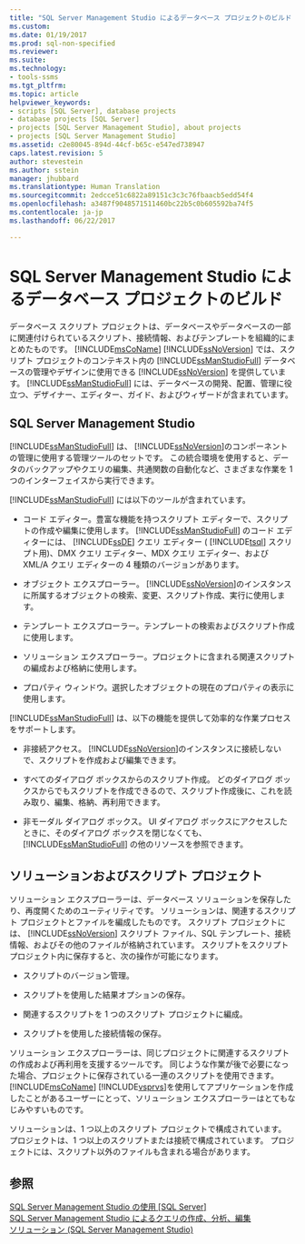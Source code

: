 ```yaml
---
title: "SQL Server Management Studio によるデータベース プロジェクトのビルド | Microsoft Docs"
ms.custom: 
ms.date: 01/19/2017
ms.prod: sql-non-specified
ms.reviewer: 
ms.suite: 
ms.technology:
- tools-ssms
ms.tgt_pltfrm: 
ms.topic: article
helpviewer_keywords:
- scripts [SQL Server], database projects
- database projects [SQL Server]
- projects [SQL Server Management Studio], about projects
- projects [SQL Server Management Studio]
ms.assetid: c2e80045-894d-44cf-b65c-e547ed738947
caps.latest.revision: 5
author: stevestein
ms.author: sstein
manager: jhubbard
ms.translationtype: Human Translation
ms.sourcegitcommit: 2edcce51c6822a89151c3c3c76fbaacb5edd54f4
ms.openlocfilehash: a3487f9048571511460bc22b5c0b605592ba74f5
ms.contentlocale: ja-jp
ms.lasthandoff: 06/22/2017

---
```

# <a name="build-database-projects-by-using-sql-server-management-studio"></a>SQL Server Management Studio によるデータベース プロジェクトのビルド
データベース スクリプト プロジェクトは、データベースやデータベースの一部に関連付けられているスクリプト、接続情報、およびテンプレートを組織的にまとめたものです。 [!INCLUDE[msCoName](../includes/msconame_md.md)] [!INCLUDE[ssNoVersion](../includes/ssnoversion_md.md)] では、スクリプト プロジェクトのコンテキスト内の [!INCLUDE[ssManStudioFull](../includes/ssmanstudiofull_md.md)] データベースの管理やデザインに使用できる [!INCLUDE[ssNoVersion](../includes/ssnoversion_md.md)] を提供しています。 [!INCLUDE[ssManStudioFull](../includes/ssmanstudiofull_md.md)] には、データベースの開発、配置、管理に役立つ、デザイナー、エディター、ガイド、およびウィザードが含まれています。  
  
## <a name="sql-server-management-studio"></a>SQL Server Management Studio  
[!INCLUDE[ssManStudioFull](../includes/ssmanstudiofull_md.md)] は、 [!INCLUDE[ssNoVersion](../includes/ssnoversion_md.md)]のコンポーネントの管理に使用する管理ツールのセットです。 この統合環境を使用すると、データのバックアップやクエリの編集、共通関数の自動化など、さまざまな作業を 1 つのインターフェイスから実行できます。  
  
[!INCLUDE[ssManStudioFull](../includes/ssmanstudiofull_md.md)] には以下のツールが含まれています。  
  
-   コード エディター。豊富な機能を持つスクリプト エディターで、スクリプトの作成や編集に使用します。 [!INCLUDE[ssManStudioFull](../includes/ssmanstudiofull_md.md)] のコード エディターには、 [!INCLUDE[ssDE](../includes/ssde_md.md)] クエリ エディター ( [!INCLUDE[tsql](../includes/tsql_md.md)] スクリプト用)、DMX クエリ エディター、MDX クエリ エディター、および XML/A クエリ エディターの 4 種類のバージョンがあります。  
  
-   オブジェクト エクスプローラー。 [!INCLUDE[ssNoVersion](../includes/ssnoversion_md.md)]のインスタンスに所属するオブジェクトの検索、変更、スクリプト作成、実行に使用します。  
  
-   テンプレート エクスプローラー。テンプレートの検索およびスクリプト作成に使用します。  
  
-   ソリューション エクスプローラー。プロジェクトに含まれる関連スクリプトの編成および格納に使用します。  
  
-   プロパティ ウィンドウ。選択したオブジェクトの現在のプロパティの表示に使用します。  
  
[!INCLUDE[ssManStudioFull](../includes/ssmanstudiofull_md.md)] は、以下の機能を提供して効率的な作業プロセスをサポートします。  
  
-   非接続アクセス。 [!INCLUDE[ssNoVersion](../includes/ssnoversion_md.md)]のインスタンスに接続しないで、スクリプトを作成および編集できます。  
  
-   すべてのダイアログ ボックスからのスクリプト作成。 どのダイアログ ボックスからでもスクリプトを作成できるので、スクリプト作成後に、これを読み取り、編集、格納、再利用できます。  
  
-   非モーダル ダイアログ ボックス。 UI ダイアログ ボックスにアクセスしたときに、そのダイアログ ボックスを閉じなくても、 [!INCLUDE[ssManStudioFull](../includes/ssmanstudiofull_md.md)] の他のリソースを参照できます。  
  
## <a name="solutions-and-script-projects"></a>ソリューションおよびスクリプト プロジェクト  
ソリューション エクスプローラーは、データベース ソリューションを保存したり、再度開くためのユーティリティです。 ソリューションは、関連するスクリプト プロジェクトとファイルを編成したものです。 スクリプト プロジェクトには、 [!INCLUDE[ssNoVersion](../includes/ssnoversion_md.md)] スクリプト ファイル、SQL テンプレート、接続情報、およびその他のファイルが格納されています。 スクリプトをスクリプト プロジェクト内に保存すると、次の操作が可能になります。  
  
-   スクリプトのバージョン管理。  
  
-   スクリプトを使用した結果オプションの保存。  
  
-   関連するスクリプトを 1 つのスクリプト プロジェクトに編成。  
  
-   スクリプトを使用した接続情報の保存。  
  
ソリューション エクスプローラーは、同じプロジェクトに関連するスクリプトの作成および再利用を支援するツールです。 同じような作業が後で必要になった場合、プロジェクトに保存されている一連のスクリプトを使用できます。 [!INCLUDE[msCoName](../includes/msconame_md.md)] [!INCLUDE[vsprvs](../includes/vsprvs_md.md)]を使用してアプリケーションを作成したことがあるユーザーにとって、ソリューション エクスプローラーはとてもなじみやすいものです。  
  
ソリューションは、1 つ以上のスクリプト プロジェクトで構成されています。 プロジェクトは、1 つ以上のスクリプトまたは接続で構成されています。 プロジェクトには、スクリプト以外のファイルも含まれる場合があります。  
  
## <a name="see-also"></a>参照  
[SQL Server Management Studio の使用 [SQL Server]](../ssms/use-sql-server-management-studio.md)  
[SQL Server Management Studio によるクエリの作成、分析、編集](http://msdn.microsoft.com/en-us/062051e4-4b77-4969-98ae-d2547c24ce3e)  
[ソリューション (SQL Server Management Studio)](../ssms/solution/solutions-sql-server-management-studio.md)  
  

